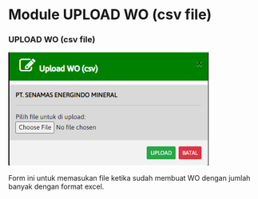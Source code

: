 # Module UPLOAD WO (csv file)

### UPLOAD WO (csv file)

![](<../.gitbook/assets/upload wo.PNG>)

Form ini untuk memasukan file ketika sudah membuat WO dengan jumlah banyak dengan format excel.
